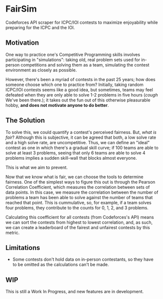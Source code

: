 # FairSim
Codeforces API scraper for ICPC/IOI contests to maximize enjoyability while preparing for the ICPC and the IOI.

## Motivation
One way to practice one's Competitive Programming skills involves participating in "simulations": taking old, real problem sets used for in-person competitions and solving them as a team, simulating the contest environment as closely as possible. 

However, there's been a myriad of contests in the past 25 years; how does someone choose which one to practice from? Initially, taking random ICPC/IOI contests seems like a good idea, but sometimes, teams may feel defeated when they are only able to solve 1-2 problems in five hours (*cough* We've been there.); it takes out the fun out of this otherwise pleasurable hobby, **and does not motivate anyone to do better**.
## The Solution
To solve this, we could quantify a contest's perceived fairness. But, *what is fair*? Although this is subjective, it can be agreed that both, a low solve rate and a high solve rate, are uncompetitive. Thus, we can define an "ideal" contest as one in which there's a gradual skill curve; if 100 teams are able to solve at least 3 problems, seeing that only 6 teams are able to solve 4 problems implies a sudden skill-wall that blocks almost everyone. 

This is what we aim to prevent.

Now that we know what is fair, we can choose the tools to determine fairness. One of the simplest ways to figure this out is through the Pearson Correlation Coefficient, which measures the correlation between sets of data points. In this case, we measure the correlation between the number of problems a team has been able to solve against the number of teams that reached that point. This is cummulative, so, for example, if a team solves four problems, they contribute to the counts for 0, 1, 2, and 3 problems. 

Calculating this coefficient for all contests (from Codeforces's API) means we can sort the contests from highest to lowest correlation, and, as such, we can create a leaderboard of the fairest and unfairest contests by this metric.
## Limitations
- Some contests don't hold data on in-person contestants, so they have to be omitted as the calculations can't be made.

## WIP
This is still a Work In Progress, and new features are in development.
